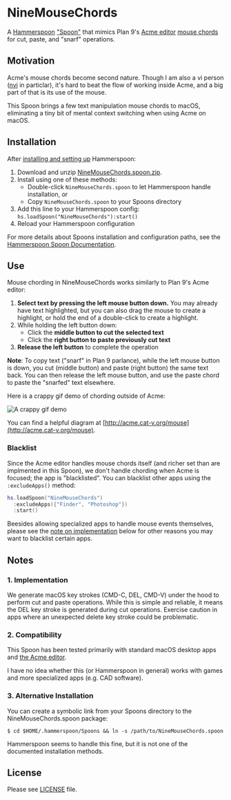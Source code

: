 # NineMouseChords

A [Hammerspoon](http://www.hammerspoon.org) ["Spoon"](https://github.com/Hammerspoon/hammerspoon/blob/master/SPOONS.md) that mimics Plan 9's [Acme editor](https://en.wikipedia.org/wiki/Acme_(text_editor)) [mouse chords](http://acme.cat-v.org/mouse) for cut, paste, and "snarf" operations.

## Motivation

Acme's mouse chords become second nature. Though I am also a vi person ([nvi](https://en.wikipedia.org/wiki/Nvi) in particlar), it's hard to beat the flow of working inside Acme, and a big part of that is its use of the mouse. 

This Spoon brings a few text manipulation mouse chords to macOS, eliminating a tiny bit of mental context switching when using Acme on macOS.

## Installation

After [installing and setting up](http://www.hammerspoon.org/go/) Hammerspoon:

1. Download and unzip [NineMouseChords.spoon.zip](NineMouseChords.spoon.zip).
2. Install using one of these methods:
    * Double-click `NineMouseChords.spoon` to let Hammerspoon handle installation, or 
    * Copy `NineMouseChords.spoon` to your Spoons directory
3. Add this line to your Hammerspoon config: `hs.loadSpoon("NineMouseChords"):start()`
4. Reload your Hammerspoon configuration

For more details about Spoons installation and configuration paths, see the [Hammerspoon Spoon Documentation](https://github.com/Hammerspoon/hammerspoon/blob/master/SPOONS.md).

## Use

Mouse chording in NineMouseChords works similarly to Plan 9's Acme editor:

1. **Select text by pressing the left mouse button down.** You may already have text highlighted, but you can also drag the mouse to create a highlight, or hold the end of a double-click to create a highlight.
2. While holding the left button down:
   - Click the **middle button to cut the selected text**
   - Click the **right button to paste previously cut text**
3. **Release the left button** to complete the operation

**Note**: To copy text ("snarf" in Plan 9 parlance), while the left mouse button is down, you cut (middle button) and paste (right button) the same text back. You can then release the left mouse button, and use the paste chord to paste the "snarfed" text elsewhere.

Here is a crappy gif demo of chording outside of Acme:

![A crappy gif demo](demo.gif)

You can find a helpful diagram at [http://acme.cat-v.org/mouse](http://acme.cat-v.org/mouse).

### Blacklist

Since the Acme editor handles mouse chords itself (and richer set than are implmented in this Spoon), we don't handle chording when Acme is focused; the app is "blacklisted". You can blacklist other apps using the `:excludeApps()` method:

```lua
hs.loadSpoon("NineMouseChords")
  :excludeApps({"Finder", "Photoshop"})
  :start()
```

Beesides allowing specialized apps to handle mouse events themselves, please see the [note on implementation](#1-implementation) below for other reasons you may want to blacklist certain apps.

## Notes

### 1. Implementation

We generate macOS key strokes (CMD-C, DEL, CMD-V) under the hood to perform cut and paste operations. While this is simple and reliable, it means the DEL key stroke is generated during cut operations. Exercise caution in apps where an unexpected delete key stroke could be problematic.

### 2. Compatibility

This Spoon has been tested primarily with standard macOS desktop apps and [the Acme editor](https://en.wikipedia.org/wiki/Acme_(text_editor)). 

I have no idea whether this (or Hammerspoon in general) works with games and more specialized apps (e.g. CAD software).

### 3. Alternative Installation

You can create a symbolic link from your Spoons directory to the NineMouseChords.spoon package:

```
$ cd $HOME/.hammerspoon/Spoons && ln -s /path/to/NineMouseChords.spoon
```

Hammerspoon seems to handle this fine, but it is not one of the documented installation methods.

## License

Please see [LICENSE](LICENSE) file.
